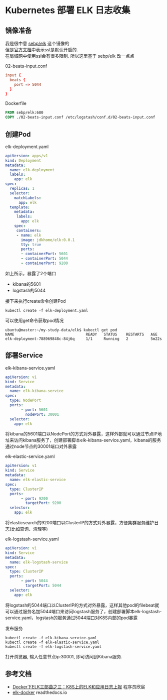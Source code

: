 # Kubernetes 部署 ELK 日志收集

## 镜像准备

我是很中意 [sebp/elk](https://hub.docker.com/r/sebp/elk) 这个镜像的  
但是[官方文档](https://elk-docker.readthedocs.io/#disabling-ssl-tls)中表示ssl是默认开启的.  
在局域网中使用ssl会有很多限制. 所以这里基于 sebp/elk 改一点点

02-beats-input.conf

```conf
input {
  beats {
    port => 5044
  }
}
```

Dockerfile

```Dockerfile
FROM sebp/elk:680
COPY ./02-beats-input.conf /etc/logstash/conf.d/02-beats-input.conf
```

## 创建Pod
elk-deployment.yaml 

```yaml
apiVersion: apps/v1
kind: Deployment
metadata:
  name: elk-deployment
  labels:
    app: elk
spec:
  replicas: 1
  selector:
    matchLabels:
      app: elk
  template:
    metadata:
     labels:
       app: elk
    spec:
     containers:
     - name: elk
       image: jdkhome/elk:0.0.1
       tty: true
       ports: 
       - containerPort: 5601
       - containerPort: 5044
       - containerPort: 9200
```

如上所示，暴露了2个端口

- kibana的5601
- logstash的5044

接下来执行create命令创建Pod

```
kubectl create -f elk-deployment.yaml
```

可以使用get命令获取pod情况

```
ubuntu@master:~/my-study-data/elk$ kubectl get pod
NAME                                READY   STATUS    RESTARTS   AGE
elk-deployment-788969848c-84j6q     1/1     Running   2          5m22s
```

## 部署Service

elk-kibana-service.yaml

```yaml
apiVersion: v1
kind: Service
metadata:
  name: elk-kibana-service
spec:
  type: NodePort
  ports:
       - port: 5601
         nodePort: 30001
  selector:
    app: elk
```

将kibana的5601端口以NodePort的方式对外暴露，这样外部就可以通过节点IP地址来访问kibana服务了，创建部署脚本elk-kibana-service.yaml，kibana的服务通过node节点的30001端口对外暴露

elk-elastic-service.yaml

```yaml
apiVersion: v1
kind: Service
metadata:
  name: elk-elastic-service
spec:
  type: ClusterIP
  ports:
       - port: 9200
         targetPort: 9200
  selector:
    app: elk
```

将elasticsearch的9200端口以ClusterIP的方式对外暴露，方便集群服务维护日志(比如查询、清理等)

elk-logstash-service.yaml

```yaml
apiVersion: v1
kind: Service
metadata:
  name: elk-logstash-service
spec:
  type: ClusterIP
  ports:
       - port: 5044
         targetPort: 5044
  selector:
    app: elk
```

将logstash的5044端口以ClusterIP的方式对外暴露，这样其他pod的filebeat就可以通过服务名加5044端口来访问logstash服务了，创建部署脚本elk-logstash-service.yaml，logstash的服务通过5044端口对K8S内部的pod暴露

发布服务

```
kubectl create -f elk-kibana-service.yaml
kubectl create -f elk-elastic-service.yaml
kubectl create -f elk-logstash-service.yaml
```

打开浏览器, 输入任意节点ip:30001, 即可访问到Kibana服务.

## 参考文档

- [Docker下ELK三部曲之三：K8S上的ELK和应用日志上报](https://blog.csdn.net/boling_cavalry/article/details/80141800) 程序员欣宸
- [elk-docker](https://elk-docker.readthedocs.io/#disabling-ssl-tls) readthedocs.io